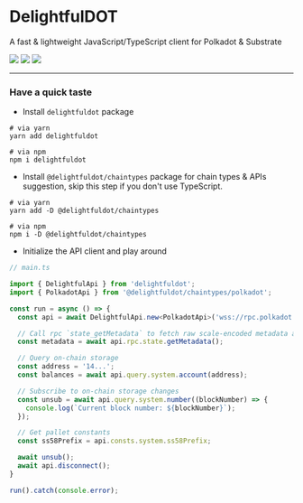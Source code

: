 # DelightfulDOT

A fast & lightweight JavaScript/TypeScript client for Polkadot & Substrate

<p align="left">
  <img src="https://img.shields.io/github/license/CoongCrafts/delightfuldot?style=flat-square"/>
  <img src="https://img.shields.io/github/actions/workflow/status/CoongCrafts/delightfuldot/run-tests.yml?label=unit%20tests&style=flat-square"/>
  <img src="https://img.shields.io/github/package-json/v/CoongCrafts/delightfuldot?filename=packages%2Fapi%2Fpackage.json&style=flat-square"/>
</p>

---
### Have a quick taste

- Install `delightfuldot` package
```shell
# via yarn
yarn add delightfuldot

# via npm
npm i delightfuldot
```

- Install `@delightfuldot/chaintypes` package for chain types & APIs suggestion, skip this step if you don't use TypeScript.
```shell
# via yarn
yarn add -D @delightfuldot/chaintypes

# via npm
npm i -D @delightfuldot/chaintypes
```

- Initialize the API client and play around
```typescript
// main.ts

import { DelightfulApi } from 'delightfuldot';
import { PolkadotApi } from '@delightfuldot/chaintypes/polkadot';

const run = async () => {
  const api = await DelightfulApi.new<PolkadotApi>('wss://rpc.polkadot.io');

  // Call rpc `state_getMetadata` to fetch raw scale-encoded metadata and decode it.
  const metadata = await api.rpc.state.getMetadata();

  // Query on-chain storage
  const address = '14...';
  const balances = await api.query.system.account(address);

  // Subscribe to on-chain storage changes
  const unsub = await api.query.system.number((blockNumber) => {
    console.log(`Current block number: ${blockNumber}`);
  });

  // Get pallet constants
  const ss58Prefix = api.consts.system.ss58Prefix;

  await unsub();
  await api.disconnect();
}

run().catch(console.error);
```

